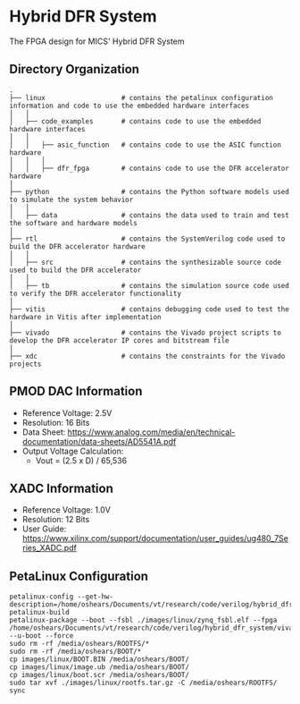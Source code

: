 # Hybrid DFR System
The FPGA design for MICS' Hybrid DFR System

## Directory Organization
```
.
├── linux                   # contains the petalinux configuration information and code to use the embedded hardware interfaces
│   │
│   ├── code_examples       # contains code to use the embedded hardware interfaces
│   │
│   │   ├── asic_function   # contains code to use the ASIC function hardware
│   │   │
│   │   ├── dfr_fpga        # contains code to use the DFR accelerator hardware
│   
├── python                  # contains the Python software models used to simulate the system behavior
│   │
│   ├── data                # contains the data used to train and test the software and hardware models
│   
├── rtl                     # contains the SystemVerilog code used to build the DFR accelerator hardware
│   │
│   ├── src                 # contains the synthesizable source code used to build the DFR accelerator
│   │
│   ├── tb                  # contains the simulation source code used to verify the DFR accelerator functionality
│   
├── vitis                   # contains debugging code used to test the hardware in Vitis after implementation
│ 
├── vivado                  # contains the Vivado project scripts to develop the DFR accelerator IP cores and bitstream file
│ 
├── xdc                     # contains the constraints for the Vivado projects
```


## PMOD DAC Information
- Reference Voltage: 2.5V
- Resolution: 16 Bits
- Data Sheet: https://www.analog.com/media/en/technical-documentation/data-sheets/AD5541A.pdf
- Output Voltage Calculation:
    - Vout = (2.5 x D) / 65,536 


## XADC Information
- Reference Voltage: 1.0V
- Resolution: 12 Bits
- User Guide: https://www.xilinx.com/support/documentation/user_guides/ug480_7Series_XADC.pdf

## PetaLinux Configuration
```
petalinux-config --get-hw-description=/home/oshears/Documents/vt/research/code/verilog/hybrid_dfr_system/vivado/asic_function_system_project/asic_function_system_wrapper.xsa
petalinux-build
petalinux-package --boot --fsbl ./images/linux/zynq_fsbl.elf --fpga /home/oshears/Documents/vt/research/code/verilog/hybrid_dfr_system/vivado/asic_function_system_project/asic_function_system_project.runs/impl_1/asic_function_system_wrapper.bit --u-boot --force
sudo rm -rf /media/oshears/ROOTFS/*
sudo rm -rf /media/oshears/BOOT/*
cp images/linux/BOOT.BIN /media/oshears/BOOT/
cp images/linux/image.ub /media/oshears/BOOT/
cp images/linux/boot.scr /media/oshears/BOOT/
sudo tar xvf ./images/linux/rootfs.tar.gz -C /media/oshears/ROOTFS/
sync
```